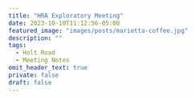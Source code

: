 ```yaml
---
title: "HRA Exploratory Meeting"
date: 2023-10-10T11:12:56-05:00
featured_image: "images/posts/marietta-coffee.jpg"
description: ""
tags:
  - Holt Road
  - Meeting Notes
omit_header_text: true
private: false
draft: false
---
```

